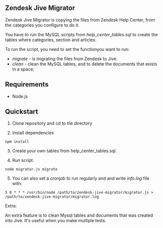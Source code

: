 ## Zendesk Jive Migrator

Zendesk Jive Migrator is copying the files from Zendesk Help Center, from the categories you configure to do it.

You have to run the MySQL scripts from *help_center_tables.sql* to create the tables where categories, section and articles.

To run the script, you need to set the functionyou want to run:

 - *migrate* - is migrating the files from Zendesk to Jive.
 - *clean* - clean the MySQL tables, and to delete the documents that exists in a space;

## Requirements
- Node.js

## Quickstart

1. Clone repository and cd to tile directory

2. Install dependencies
 ```
 npm install
 ```
3. Create your own tables from help_center_tables.sql.

4. Run script:
 ```
 node migrator.js migrate
 ```

5. You can also set a cronjob to run regularly and and write *info.log* file with:
```
5 0 * * * /usr/bin/node /path/to/zendesk-jive-migrator/migrator.js > /path/to/zendesk-jive-migrator/migrator.log
```

Extra:

An extra feature is to clean Mysql tables and documents that was created into Jive. It's useful when you make multiple tests.